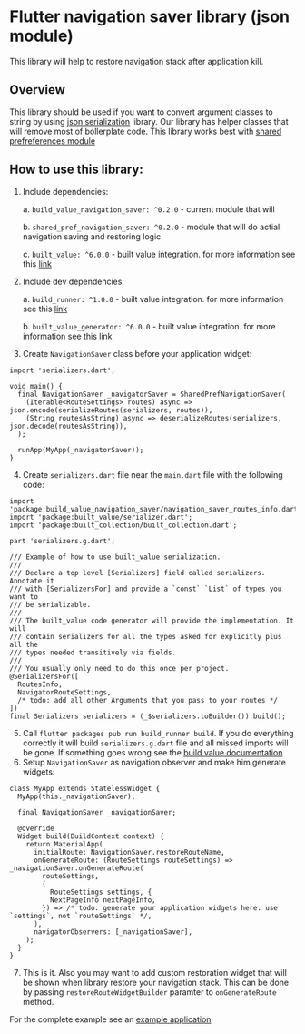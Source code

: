 # Flutter navigation saver library (json module)

This library will help to restore navigation stack after application kill.

## Overview

This library should be used if you want to convert argument classes to string by using [json serialization](https://pub.dev/packages/json_serializable) library. Our library has helper classes that will remove most of bollerplate code.
This library works best with [shared prefreferences module](../../../shared_pref_navigation_saver)


## How to use this library:

1. Include dependencies:
	
	a. `build_value_navigation_saver: ^0.2.0` 	- current module that will 
	
	b. `shared_pref_navigation_saver: ^0.2.0` 	- module that will do actial navigation saving and restoring logic
	
	c. `built_value: ^6.0.0`					- built value integration. for more information see this [link](https://pub.dev/packages/built_value)
2. Include dev dependencies:
	
	a. `build_runner: ^1.0.0`					- built value integration. for more information see this [link](https://pub.dev/packages/built_value)
	
	b. `built_value_generator: ^6.0.0`			- built value integration. for more information see this [link](https://pub.dev/packages/built_value)
3. Create `NavigationSaver` class before your application widget:
```
import 'serializers.dart';

void main() {
  final NavigationSaver _navigatorSaver = SharedPrefNavigationSaver(
    (Iterable<RouteSettings> routes) async => json.encode(serializeRoutes(serializers, routes)),
    (String routesAsString) async => deserializeRoutes(serializers, json.decode(routesAsString)),
  );

  runApp(MyApp(_navigatorSaver));
}

```
4. Create `serializers.dart` file near the `main.dart` file with the following code:
```
import 'package:build_value_navigation_saver/navigation_saver_routes_info.dart';
import 'package:built_value/serializer.dart';
import 'package:built_collection/built_collection.dart';

part 'serializers.g.dart';

/// Example of how to use built_value serialization.
///
/// Declare a top level [Serializers] field called serializers. Annotate it
/// with [SerializersFor] and provide a `const` `List` of types you want to
/// be serializable.
///
/// The built_value code generator will provide the implementation. It will
/// contain serializers for all the types asked for explicitly plus all the
/// types needed transitively via fields.
///
/// You usually only need to do this once per project.
@SerializersFor([
  RoutesInfo,
  NavigatorRouteSettings,
  /* todo: add all other Arguments that you pass to your routes */
])
final Serializers serializers = (_$serializers.toBuilder()).build();
```
5. Call `flutter packages pub run build_runner build`. If you do everything correctly it will build `serializers.g.dart` file and all missed imports will be gone. If something goes wrong see the [build value documentation](https://pub.dev/packages/built_value)
6. Setup `NavigationSaver` as navigation observer and make him generate widgets:
```
class MyApp extends StatelessWidget {
  MyApp(this._navigationSaver);

  final NavigationSaver _navigationSaver;

  @override
  Widget build(BuildContext context) {
    return MaterialApp(
      initialRoute: NavigationSaver.restoreRouteName,
      onGenerateRoute: (RouteSettings routeSettings) => _navigationSaver.onGenerateRoute(
        routeSettings,
        (
          RouteSettings settings, {
          NextPageInfo nextPageInfo,
        }) => /* todo: generate your application widgets here. use `settings`, not `routeSettings` */,
      ),
      navigatorObservers: [_navigationSaver],
    );
  }
}
```
7. This is it. Also you may want to add custom restoration widget that will be shown when library restore your navigation stack. This can be done by passing `restoreRouteWidgetBuilder` paramter to `onGenerateRoute` method.

For the complete example see an [example application](example)